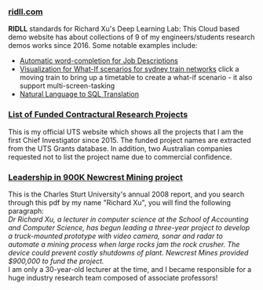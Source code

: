### [ridll.com](http://ridll.com) ###
**RIDLL** standards for Richard Xu's Deep Learning Lab: This Cloud based demo website has about collections of 9 of my engineers/students research demos works since 2016. Some notable examples include:  
* [Automatic word-completion for Job Descriptions](http://ridll.com/jobgenerator/)  
* [Visualization for What-If scenarios for sydney train networks](http://ridll.com/foresight/) click a moving train to bring up a timetable to create a what-if scenario - it also support multi-screen-tasking
* [Natural Language to SQL Translation](http://ridll.com/nlp2sql/)  

### [List of Funded Contractural Research Projects](https://profiles.uts.edu.au/YiDa.Xu/grants) ###
This is my official UTS website which shows all the projects that I am the first Chief Investigator since 2015. The funded project names are extracted from the UTS Grants database. In addition, two Australian companies requested not to list the project name due to commercial confidence.

### [Leadership in 900K Newcrest Mining project](https://cdn.csu.edu.au/__data/assets/pdf_file/0005/2930594/AR08.pdf) ###
This is the Charles Sturt University's annual 2008 report, and you search through this pdf by my name "Richard Xu", you will find the following paragraph:   
*Dr Richard Xu, a lecturer in computer science at the School of Accounting and Computer Science, has begun leading a three-year project to develop a truck-mounted prototype with video camera, sonar and radar to automate a mining process when large rocks jam the rock crusher. The device could prevent costly shutdowns of plant. Newcrest Mines provided $900,000 to fund the project.*  
I am only a 30-year-old lecturer at the time, and I became responsible for a huge industry research team composed of associate professors!
